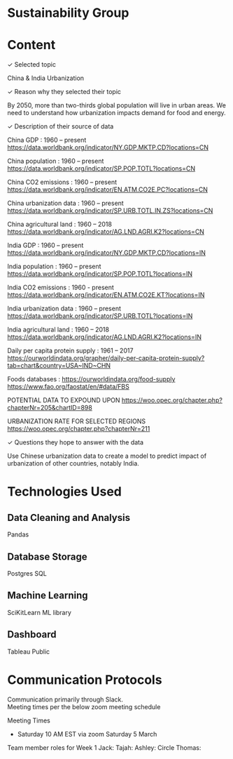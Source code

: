 # Sustainability Group 

# Content
✓ Selected topic

China & India Urbanization

✓ Reason why they selected their topic

By 2050, more than two-thirds global population will live in urban areas. We need to understand how urbanization impacts demand for food and energy.

✓ Description of their source of data

China GDP : 1960 – present https://data.worldbank.org/indicator/NY.GDP.MKTP.CD?locations=CN

China population : 1960 – present https://data.worldbank.org/indicator/SP.POP.TOTL?locations=CN

China CO2 emissions : 1960 – present https://data.worldbank.org/indicator/EN.ATM.CO2E.PC?locations=CN

China urbanization data : 1960 – present https://data.worldbank.org/indicator/SP.URB.TOTL.IN.ZS?locations=CN

China agricultural land : 1960 – 2018 https://data.worldbank.org/indicator/AG.LND.AGRI.K2?locations=CN

India GDP : 1960 – present https://data.worldbank.org/indicator/NY.GDP.MKTP.CD?locations=IN

India population : 1960 – present https://data.worldbank.org/indicator/SP.POP.TOTL?locations=IN

India CO2 emissions : 1960 - present https://data.worldbank.org/indicator/EN.ATM.CO2E.KT?locations=IN

India urbanization data : 1960 – present https://data.worldbank.org/indicator/SP.URB.TOTL?locations=IN

India agricultural land : 1960 – 2018 https://data.worldbank.org/indicator/AG.LND.AGRI.K2?locations=IN

Daily per capita protein supply : 1961 – 2017 https://ourworldindata.org/grapher/daily-per-capita-protein-supply?tab=chart&country=USA~IND~CHN

Foods databases : https://ourworldindata.org/food-supply https://www.fao.org/faostat/en/#data/FBS

POTENTIAL DATA TO EXPOUND UPON https://woo.opec.org/chapter.php?chapterNr=205&chartID=898

URBANIZATION RATE FOR SELECTED REGIONS https://woo.opec.org/chapter.php?chapterNr=211

✓ Questions they hope to answer with the data

Use Chinese urbanization data to create a model to predict impact of urbanization of other countries, notably India.

# Technologies Used
## Data Cleaning and Analysis
Pandas 

## Database Storage
Postgres SQL

## Machine Learning
SciKitLearn ML library 

## Dashboard
Tableau Public

# Communication Protocols 
Communication primarily through Slack.  
Meeting times per the below zoom meeting schedule

Meeting Times 
- Saturday 10 AM EST via zoom  Saturday 5 March

Team member roles for Week 1
Jack: 
Tajah: 
Ashley: Circle
Thomas: 
